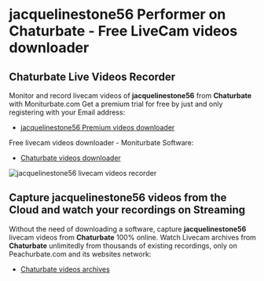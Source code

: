 # jacquelinestone56 Performer on Chaturbate - Free LiveCam videos downloader

## Chaturbate Live Videos Recorder

Monitor and record livecam videos of **jacquelinestone56** from **Chaturbate** with Moniturbate.com
Get a premium trial for free by just and only registering with your Email address:
* [jacquelinestone56 Premium videos downloader](https://moniturbate.com/request-demo-licence-key.html)

Free livecam videos downloader - Moniturbate Software:
* [Chaturbate videos downloader](https://moniturbate.com/moniturbate-download-software.html)

![jacquelinestone56 livecam videos recorder](https://peachurnet.com/templates/moniturbate-software.png)


## Capture jacquelinestone56 videos from the Cloud and watch your recordings on Streaming

Without the need of downloading a software, capture **jacquelinestone56** livecam videos from **Chaturbate** 100% online.
Watch Livecam archives from **Chaturbate** unlimitedly from thousands of existing recordings, only on Peachurbate.com and its websites network:
* [Chaturbate videos archives](https://peachurnet.com/)